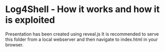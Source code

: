 # Log4Shell - How it works and how it is exploited

Presentation has been created using reveal.js
It is recommended to serve this folder from a local webserver and then navigate to index.html in your browser.


